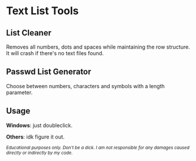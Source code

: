 # Text List Tools
## List Cleaner
Removes all numbers, dots and spaces while maintaining the row structure. It will crash if there's no text files found.


## Passwd List Generator
Choose between numbers, characters and symbols with a length parameter.


## Usage
**Windows**: just doubleclick.


**Others**: idk figure it out.





<sub>_Educational purposes only. Don't be a dick. I am not responsible for any damages caused directly or indirectly by my code._</sub>
